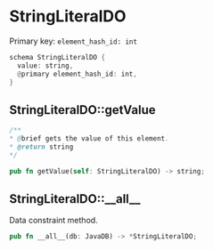 # StringLiteralDO

Primary key: `element_hash_id: int`

```rust
schema StringLiteralDO {
  value: string,
  @primary element_hash_id: int,
}
```
## StringLiteralDO::getValue

```java
/**
* @brief gets the value of this element.
* @return string
*/
```
```rust
pub fn getValue(self: StringLiteralDO) -> string;
```
## StringLiteralDO::\_\_all\_\_

Data constraint method.

```rust
pub fn __all__(db: JavaDB) -> *StringLiteralDO;
```
